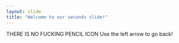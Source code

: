 ```yaml
---
layout: slide
title: "Welcome to our seconds slide!"
---
```

THERE IS NO FUCKING PENCIL ICON
Use the left arrow to go back!
